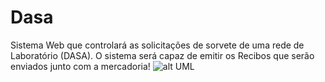 # Dasa
Sistema Web que controlará as solicitações de sorvete de uma rede de Laboratório (DASA). O sistema será capaz de emitir os Recibos que serão enviados junto com a mercadoria!
![alt UML](https://lh3.googleusercontent.com/4rP3W-uXdo6N5vyuzKm95RFtuVPD9PdPJkj3_Sm23dKQGGLJnj6MqD8AGUHMwCHdnR-o14sBsJxZeIc6dy0AJR9UxId6vq_Ks-yoB6Nu8GIB0ienbesKvnFvr7dupz0XHvry0K0ChRgzXTIS9pndZzHY259IM2wcI35IRlELuNowYD4KrYLi1QQlbWn0nxl7bLFUbMgZrfTzhWw82UT1xoIeFfMd4zfeWZzs9hNWNlOirltTSm9XllU6ndQ2ZkpvuCpYEz0gf1KYXYgnyfNdks9-77rqoPgY_JAEbJoy5rUYJeCKrBHJvfD8JEf9NNJ7vSOZ3i_V33eeuJWNyTKY00FwjzVi9RrEfIzaJptg-bAcD0zD4ytL3Z9l8cnIsyuElMUQ5g8LXI2w30qgGcI3A-guM1VF8W4rwdPmVdizWVlgnd7-_qn8UcWdwgfYfP7gz4hdicsnLBQ1DMMrnrz3hnXhy_BRdwyOPH9ducJdfcIw3BIofuSAaGsblwAz1Sk71h0j1TC_C7t6fFUggVos3NHMlnXtWIfIMGFWZUKgLySJj6Yq2xXu3RXN2FtXfoXputMXYglO5Q2jlAJkYAuOQjT54gEFJdkyaDlT1q7HEcHtJD1-qBU=w1429-h783-no)
